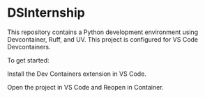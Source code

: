 # DSInternship

This repository contains a Python development environment using Devcontainer, Ruff, and UV. This project is configured for VS Code Devcontainers. 

To get started:

Install the Dev Containers extension in VS Code.

Open the project in VS Code and Reopen in Container.